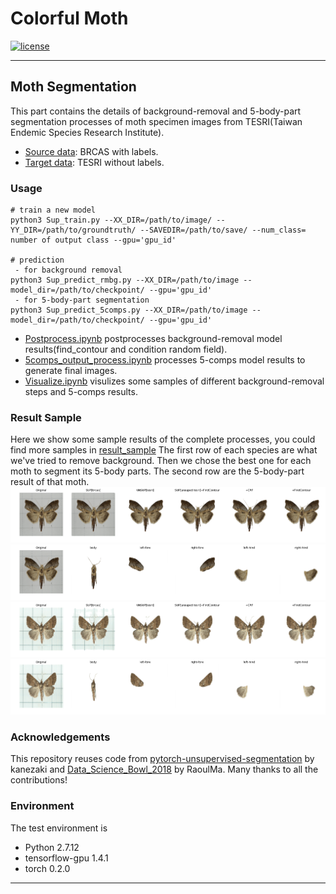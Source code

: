 # Colorful Moth
[![license](https://img.shields.io/github/license/mashape/apistatus.svg)](LICENSE)


---
## Moth Segmentation
This part contains the details of background-removal and 5-body-part segmentation processes of moth specimen images from TESRI(Taiwan Endemic Species Research Institute).

 - [Source data](data/brcas/): BRCAS with labels.
 - [Target data](data/tesri/): TESRI without labels.

### Usage
```
# train a new model
python3 Sup_train.py --XX_DIR=/path/to/image/ --YY_DIR=/path/to/groundtruth/ --SAVEDIR=/path/to/save/ --num_class= number of output class --gpu='gpu_id'

# prediction
 - for background removal
python3 Sup_predict_rmbg.py --XX_DIR=/path/to/image --model_dir=/path/to/checkpoint/ --gpu='gpu_id'
 - for 5-body-part segmentation
python3 Sup_predict_5comps.py --XX_DIR=/path/to/image --model_dir=/path/to/checkpoint/ --gpu='gpu_id'
```
 - [Postprocess.ipynb](Postprocess.ipynb) postprocesses background-removal model results(find_contour and condition random field).
 - [5comps_output_process.ipynb](5comps_output_process.ipynb) processes 5-comps model results to generate final images.
 - [Visualize.ipynb](Visualize.ipynb) visulizes some samples of different background-removal steps and 5-comps results.


### Result Sample
Here we show some sample results of the complete processes, you could find more samples in [result_sample](result_sample/) 
The first row of each species are what we've tried to remove background. Then we chose the best one for each moth to segment its 5-body parts.
The second row are the 5-body-part result of that moth.
![](result_sample/A41-20140325-034_step.png)
![](result_sample/A41-20140325-034_5comps.png)
![](result_sample/B12-20120921-017_step.png)
![](result_sample/B12-20120921-017_5comps.png)

### Acknowledgements 
This repository reuses code from [pytorch-unsupervised-segmentation](https://github.com/kanezaki/pytorch-unsupervised-segmentation) by kanezaki and [Data_Science_Bowl_2018](https://github.com/RaoulMa/Data_Science_Bowl_2018) by RaoulMa. Many thanks to all the contributions!

### Environment
The test environment is
 - Python 2.7.12
 - tensorflow-gpu 1.4.1	
 - torch 0.2.0
---
